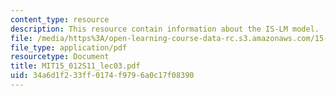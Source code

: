```yaml
---
content_type: resource
description: This resource contain information about the IS-LM model.
file: /media/https%3A/open-learning-course-data-rc.s3.amazonaws.com/15-012-applied-macro-and-international-economics-spring-2011/34a6d1f233ff0174f9796a0c17f08390_MIT15_012S11_lec03.pdf
file_type: application/pdf
resourcetype: Document
title: MIT15_012S11_lec03.pdf
uid: 34a6d1f2-33ff-0174-f979-6a0c17f08390
---
```

